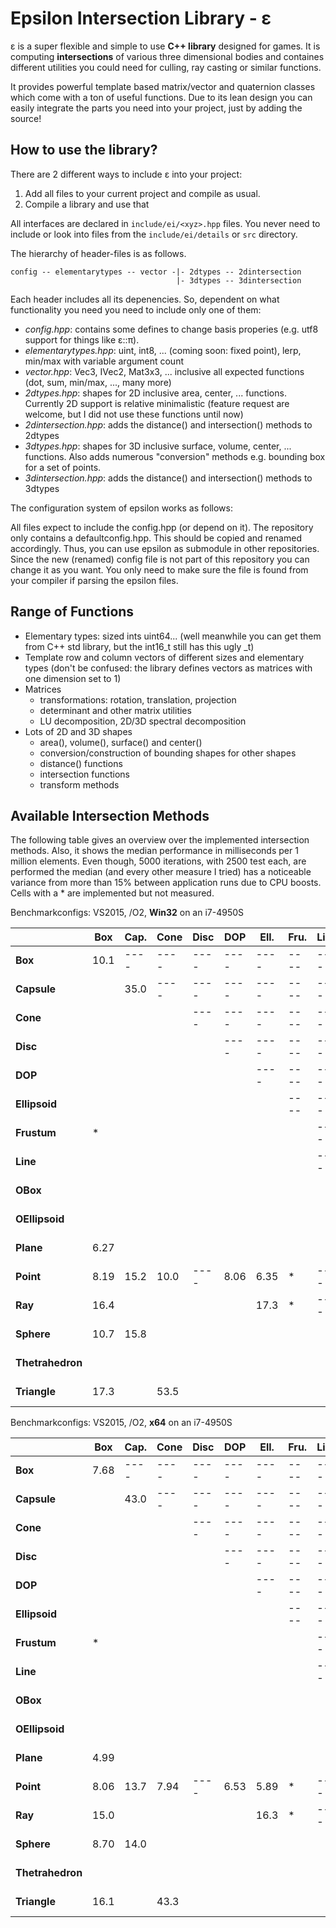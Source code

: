 Epsilon Intersection Library - ε
===============================================================================

ε is a super flexible and simple to use **C++ library** designed for games. It is computing **intersections** of various three dimensional bodies and containes different utilities you could need for culling, ray casting or similar functions.

It provides powerful template based matrix/vector and quaternion classes which come with a ton of useful functions.
Due to its lean design you can easily integrate the parts you need into your project, just by adding the source!


How to use the library?
-------------------------------------------------------------------------------

There are 2 different ways to include ε into your project:

  1. Add all files to your current project and compile as usual.
  2. Compile a library and use that

All interfaces are declared in ``include/ei/<xyz>.hpp`` files. You never need to
include or look into files from the ``include/ei/details`` or ``src`` directory.

The hierarchy of header-files is as follows.
```
config -- elementarytypes -- vector -|- 2dtypes -- 2dintersection
                                     |- 3dtypes -- 3dintersection
```
Each header includes all its depenencies. So, dependent on what functionality you need you need to include only one of them:

  * *config.hpp*: contains some defines to change basis properies (e.g. utf8 support for things like ε::π).
  * *elementarytypes.hpp*: uint, int8, ... (coming soon: fixed point), lerp, min/max with variable argument count
  * *vector.hpp*: Vec3, IVec2, Mat3x3, ... inclusive all expected functions (dot, sum, min/max, ..., many more)
  * *2dtypes.hpp*: shapes for 2D inclusive area, center, ... functions. Currently 2D support is relative minimalistic (feature request are welcome, but I did not use these functions until now)
  * *2dintersection.hpp*: adds the distance() and intersection() methods to 2dtypes
  * *3dtypes.hpp*: shapes for 3D inclusive surface, volume, center, ... functions. Also adds numerous "conversion" methods e.g. bounding box for a set of points.
  * *3dintersection.hpp*: adds the distance() and intersection() methods to 3dtypes  

The configuration system of epsilon works as follows:

All files expect to include the config.hpp (or depend on it). The repository only contains a defaultconfig.hpp. This should be copied and renamed accordingly. Thus, you can use epsilon as submodule in other repositories. Since the new (renamed) config file is not part of this repository you can change it as you want.
You only need to make sure the file is found from your compiler if parsing the epsilon files.


Range of Functions
-------------------------------------------------------------------------------

  * Elementary types: sized ints uint64... (well meanwhile you can get them from C++ std library, but the int16_t still has this ugly _t)
  * Template row and column vectors of different sizes and elementary types (don't be confused: the library defines vectors as matrices with one dimension set to 1)
  * Matrices
	  * transformations: rotation, translation, projection
	  * determinant and other matrix utilities
	  * LU decomposition, 2D/3D spectral decomposition
  * Lots of 2D and 3D shapes
	  * area(), volume(), surface() and center()
	  * conversion/construction of bounding shapes for other shapes
	  * distance() functions
	  * intersection functions
	  * transform methods


Available Intersection Methods
-------------------------------------------------------------------------------

The following table gives an overview over the implemented intersection methods.
Also, it shows the median performance in milliseconds per 1 million elements.
Even though, 5000 iterations, with 2500 test each, are performed the median (and every other measure I tried) has a noticeable
variance from more than 15% between application runs due to CPU boosts.
Cells with a * are implemented but not measured.

Benchmarkconfigs: VS2015, /O2, **Win32** on an i7-4950S

|                 | Box  | Cap. | Cone | Disc | DOP  | Ell. | Fru. | Line | OBox | OEl. | Pla. | Poi. | Ray  | Sph. | The. | Tri. |
|-----------------|------|------|------|------|------|------|------|------|------|------|------|------|------|------|------|------|
|**Box**          | 10.1 | ---- | ---- | ---- | ---- | ---- | ---- | ---- | ---- | ---- | ---- | ---- | ---- | ---- | ---- | ---- |
|**Capsule**      |      | 35.0 | ---- | ---- | ---- | ---- | ---- | ---- | ---- | ---- | ---- | ---- | ---- | ---- | ---- | ---- |
|**Cone**         |      |      |      | ---- | ---- | ---- | ---- | ---- | ---- | ---- | ---- | ---- | ---- | ---- | ---- | ---- |
|**Disc**         |      |      |      |      | ---- | ---- | ---- | ---- | ---- | ---- | ---- | ---- | ---- | ---- | ---- | ---- |
|**DOP**          |      |      |      |      |      | ---- | ---- | ---- | ---- | ---- | ---- | ---- | ---- | ---- | ---- | ---- |
|**Ellipsoid**    |      |      |      |      |      |      | ---- | ---- | ---- | ---- | ---- | ---- | ---- | ---- | ---- | ---- |
|**Frustum**      | *    |      |      |      |      |      |      | ---- | ---- | ---- | ---- | ---- | ---- | ---- | ---- | ---- |
|**Line**         |      |      |      |      |      |      |      | ---- | ---- | ---- | ---- | ---- | ---- | ---- | ---- | ---- |
|**OBox**         |      |      |      |      |      |      |      |      |      | ---- | ---- | ---- | ---- | ---- | ---- | ---- |
|**OEllipsoid**   |      |      |      |      |      |      |      |      |      |      | ---- | ---- | ---- | ---- | ---- | ---- |
|**Plane**        | 6.27 |      |      |      |      |      |      |      | 9.73 |      |      | ---- | ---- | ---- | ---- | ---- |
|**Point**        | 8.19 | 15.2 | 10.0 | ---- | 8.06 | 6.35 | *    | ---- | 19.1 | 12.9 | ---- | ---- | ---- | ---- | ---- | ---- |
|**Ray**          | 16.4 |      |      |      |      | 17.3 | *    | ---- | 36.0 |      |      | ---- | ---- | ---- | ---- | ---- |
|**Sphere**       | 10.7 | 15.8 |      |      |      |      |      |      |      |      | 5.71 | 3.33 | 5.71 | 6.14 | ---- | ---- |
|**Thetrahedron** |      |      |      |      |      |      |      |      |      |      |      | 24.9 |      |      |      | ---- |
|**Triangle**     | 17.3 |      | 53.5 |      |      |      |      |      | 33.4 |      |      | ---- | 22.4 | 38.2 |      |      |

Benchmarkconfigs: VS2015, /O2, **x64** on an i7-4950S

|                 | Box  | Cap. | Cone | Disc | DOP  | Ell. | Fru. | Line | OBox | OEl. | Pla. | Poi. | Ray  | Sph. | The. | Tri. |
|-----------------|------|------|------|------|------|------|------|------|------|------|------|------|------|------|------|------|
|**Box**          | 7.68 | ---- | ---- | ---- | ---- | ---- | ---- | ---- | ---- | ---- | ---- | ---- | ---- | ---- | ---- | ---- |
|**Capsule**      |      | 43.0 | ---- | ---- | ---- | ---- | ---- | ---- | ---- | ---- | ---- | ---- | ---- | ---- | ---- | ---- |
|**Cone**         |      |      |      | ---- | ---- | ---- | ---- | ---- | ---- | ---- | ---- | ---- | ---- | ---- | ---- | ---- |
|**Disc**         |      |      |      |      | ---- | ---- | ---- | ---- | ---- | ---- | ---- | ---- | ---- | ---- | ---- | ---- |
|**DOP**          |      |      |      |      |      | ---- | ---- | ---- | ---- | ---- | ---- | ---- | ---- | ---- | ---- | ---- |
|**Ellipsoid**    |      |      |      |      |      |      | ---- | ---- | ---- | ---- | ---- | ---- | ---- | ---- | ---- | ---- |
|**Frustum**      | *    |      |      |      |      |      |      | ---- | ---- | ---- | ---- | ---- | ---- | ---- | ---- | ---- |
|**Line**         |      |      |      |      |      |      |      | ---- | ---- | ---- | ---- | ---- | ---- | ---- | ---- | ---- |
|**OBox**         |      |      |      |      |      |      |      |      |      | ---- | ---- | ---- | ---- | ---- | ---- | ---- |
|**OEllipsoid**   |      |      |      |      |      |      |      |      |      |      | ---- | ---- | ---- | ---- | ---- | ---- |
|**Plane**        | 4.99 |      |      |      |      |      |      |      | 12.4 |      |      | ---- | ---- | ---- | ---- | ---- |
|**Point**        | 8.06 | 13.7 | 7.94 | ---- | 6.53 | 5.89 | *    | ---- | 27.3 | 13.2 | ---- | ---- | ---- | ---- | ---- | ---- |
|**Ray**          | 15.0 |      |      |      |      | 16.3 | *    | ---- | 45.4 |      |      | ---- | ---- | ---- | ---- | ---- |
|**Sphere**       | 8.70 | 14.0 |      |      |      |      |      |      |      |      | 2.05 | 3.71 | 4.22 | 2.18 | ---- | ---- |
|**Thetrahedron** |      |      |      |      |      |      |      |      |      |      |      | 19.7 |      |      |      | ---- |
|**Triangle**     | 16.1 |      | 43.3 |      |      |      |      |      | 41.9 |      |      | ---- | 18.8 | 35.6 |      |      |
